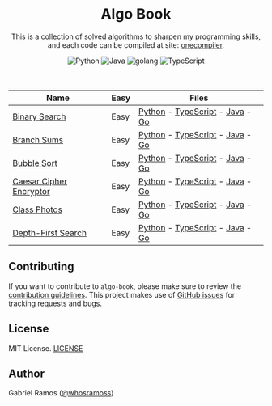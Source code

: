 <h1 align="center">Algo Book</h1>

<p align="center">
  This is a collection of solved algorithms to sharpen my programming skills,<br/> and each code can be compiled at site:
  <a  href="https://onecompiler.com/">onecompiler</a>.
</p>

<div align="center">
  <img src="https://img.shields.io/badge/Python-242424?style=for-the-badge&logo=python&logoColor=white" alt="Python">
  <img src="https://img.shields.io/badge/Java-242424?style=for-the-badge&logo=openjdk&logoColor=white" alt="Java">
  <img src="https://img.shields.io/badge/Go-242424?style=for-the-badge&logo=go&logoColor=white" alt="golang">
  <img src="https://img.shields.io/badge/Typescript-242424?style=for-the-badge&logo=typescript&logoColor=fff" alt="TypeScript">
</div>
<br/>

<br/>

| Name                                                           | Easy | Files                                                                                                                                                                                                                                                             |
| -------------------------------------------------------------- | ---- | ----------------------------------------------------------------------------------------------------------------------------------------------------------------------------------------------------------------------------------------------------------------- |
| [Binary Search](./binary_search/readme.md)                     | Easy | [Python](./binary_search/binary_search.py) - [TypeScript](./binary_search/binary_search.ts) - [Java](./binary_search/binary_search.java) - [Go](./binary_search/binary_search.go)                                                                                 |
| [Branch Sums](./branch_sums//readme.md)                        | Easy | [Python](./branch_sums/branch_sums.py) - [TypeScript](./branch_sums/branch_sums.ts) - [Java](./branch_sums/branch_sums.java) - [Go](./branch_sums/branch_sums.go)                                                                                                 |
| [Bubble Sort](.//bubble_sort//readme.md)                       | Easy | [Python](./bubble_sort/bubble_sort.py) - [TypeScript](./bubble_sort/bubble_sort.ts) - [Java](./bubble_sort/bubble_sort.java) - [Go](./bubble_sort/bubble_sort.go)                                                                                                 |
| [Caesar Cipher Encryptor](./caesar_cipher_encryptor/readme.md) | Easy | [Python](./caesar_cipher_encryptor/caesar_cipher_encryptor.py) - [TypeScript](./caesar_cipher_encryptor/caesar_cipher_encryptor.ts) - [Java](./caesar_cipher_encryptor/caesar_cipher_encryptor.java) - [Go](./caesar_cipher_encryptor/caesar_cipher_encryptor.go) |
| [Class Photos](./class_photos/readme.md)                       | Easy | [Python](./class_photos/class_photos.py) - [TypeScript](./class_photos/class_photos.ts) - [Java](./class_photos/class_photos.java) - [Go](./class_photos/class_photos.go)                                                                                         |
| [Depth-First Search](./depth_fisrt_search/readme.md)           | Easy | [Python](./depth_fisrt_search/depth_fisrt_search.py) - [TypeScript](./depth_fisrt_search/depth_fisrt_search.ts) - [Java](./depth_fisrt_search/depth_fisrt_search.java) - [Go](./depth_fisrt_search/depth_fisrt_search.go)                                         |

## Contributing

If you want to contribute to `algo-book`, please make sure to review the [contribution guidelines](https://github.com/whosramoss/algo-book/blob/master/CONTRIBUTING.md). This project makes use of [GitHub issues](https://github.com/whosramoss/algo-book/issues) for
tracking requests and bugs.

## License

MIT License. [LICENSE](./LICENSE)

## Author

Gabriel Ramos ([@whosramoss](https://github.com/whosramoss))
